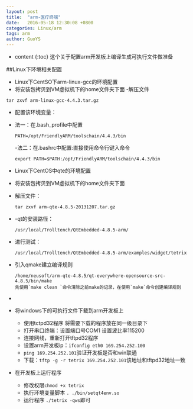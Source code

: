 ```yaml
---
layout: post
title:  "arm-医疗终端"
date:   2016-05-18 12:30:08 +0800
categories: Linux/arm
tags: arm
author: GuoYS
---
```

* content
  {:toc}
  这个关于配置arm开发板上编译生成可执行文件做准备



##Linux下环境相关配置

-	Linux下CentSO下arm-linux-gcc的环境配置
  -	将安装包拷贝到VM虚拟机下的home文件夹下面
    -解压文件

```
tar zxvf arm-linux-gcc-4.4.3.tar.gz
```
-	配置该环境变量：

  -	法一：在.bash_profile中配置 

    `PATH=/opt/FriendlyARM/toolschain/4.4.3/bin`

    -法二：在.bashrc中配置:直接使用命令行键入命令

    `export PATH=$PATH:/opt/FriendlyARM/toolschain/4.4.3/bin`



-	Linux下CentOS中qte的环境配置


-	将安装包拷贝到VM虚拟机下的home文件夹下面

  -	解压文件：

    `tar zxvf arm-qte-4.8.5-20131207.tar.gz`

  -	-qt的安装路径：

    `/usr/local/Trolltench/QtEmbedded-4.8.5-arm/`

  -	进行测试：

    `/usr/local/Trolltench/QtEmbedded-4.8.5-arm/examples/widget/tetrix`

  -	引入qmake建立编译规则

    ```
    /home/neusoft/arm-qte-4.8.5/qt-everywhere-opensource-src-4.8.5/bin/make
    先使用`make clean `命令清除之前make的记录，在使用`make`命令创建编译规则	
    ```

  -	​

    			


- 将windows下的可执行文件下载到arm开发板上
  - 使用tctpd32程序   将需要下载的程序放在同一级目录下
  - 打开串口终端：设置端口号COM1	设置波比率115200
  - 连接网线，重新打开tftpd32程序
  - 设置arm开发板ip：`ifconfig eth0 169.254.252.100`
  - `ping 169.254.252.101`验证开发板是否和win联通
  - 下载：`tftp -g -r tetrix 169.254.252.101`该地址和tftpd32地址一致


- 在开发板上运行程序
  - 修改权限`chmod +x tetrix`
  - 执行环境变量脚本 `. ./bin/setqt4env.so`
  - ​运行程序  `./tetrix -qws`即可

​		
